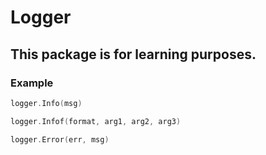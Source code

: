 # Logger

## This package is for learning purposes.

### Example

```go
logger.Info(msg)

logger.Infof(format, arg1, arg2, arg3)

logger.Error(err, msg)
```